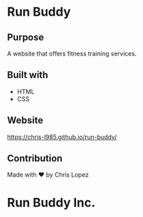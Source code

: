 # Run Buddy

## Purpose 
A website that offers fitness training services.

## Built with
* HTML
* CSS

## Website
https://chris-l985.github.io/run-buddy/

## Contribution
Made with ❤️ by Chris Lopez

# Run Buddy Inc.